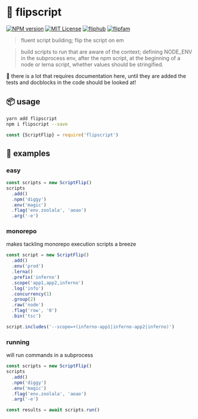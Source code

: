 # 📜 flipscript

[![NPM version][flipscript-npm-image]][flipscript-npm-url]
[![MIT License][license-image]][license-url]
[![fliphub][gitter-badge]][gitter-url]
[![flipfam][flipfam-image]][flipfam-url]

[flipscript-npm-image]: https://img.shields.io/npm/v/flipscript.svg
[flipscript-npm-url]: https://npmjs.org/package/flipscript
[license-image]: http://img.shields.io/badge/license-MIT-blue.svg?style=flat
[license-url]: https://spdx.org/licenses/MIT
[gitter-badge]: https://img.shields.io/gitter/room/fliphub/pink.svg
[gitter-url]: https://gitter.im/fliphub/Lobby
[flipfam-image]: https://img.shields.io/badge/%F0%9F%8F%97%20%F0%9F%92%A0-flipfam-9659F7.svg
[flipfam-url]: https://www.npmjs.com/package/flipfam

> fluent script building; flip the script on em

> build scripts to run that are aware of the context; defining NODE_ENV in the subprocess env, after the npm script, at the beginning of a node or lerna script, whether values should be stringified.


📝 there is a lot that requires documentation here, until they are added the tests and docblocks in the code should be looked at!


## 📦 usage
```bash
yarn add flipscript
npm i flipscript --save
```

```js
const {ScriptFlip} = require('flipscript')
```

## 📘 examples

### easy

```js
const scripts = new ScriptFlip()
scripts
  .add()
  .npm('diggy')
  .env('magic')
  .flag('env.zoolala', 'aoao')
  .arg('-e')
```

### monorepo

makes tackling monorepo execution scripts a breeze

```js
const script = new ScriptFlip()
  .add()
  .env('prod')
  .lerna()
  .prefix('inferno')
  .scope('app1,app2,inferno')
  .log('info')
  .concurrency(1)
  .group(2)
  .raw('node')
  .flag('row', '0')
  .bin('tsc')

script.includes('--scope=+(inferno-app1|inferno-app2|inferno)')
```


### running

will run commands in a subprocess

```js
const scripts = new ScriptFlip()
scripts
  .add()
  .npm('diggy')
  .env('magic')
  .flag('env.zoolala', 'aoao')
  .arg('-e')

const results = await scripts.run()
```
